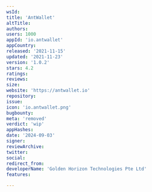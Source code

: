 ```yaml
---
wsId: 
title: 'AntWallet'
altTitle: 
authors: 
users: 1000
appId: 'io.antwallet'
appCountry: 
released: '2021-11-15'
updated: '2021-11-23'
version: '1.0.2'
stars: 4.2
ratings: 
reviews: 
size: 
website: 'https://antwallet.io'
repository: 
issue: 
icon: 'io.antwallet.png'
bugbounty: 
meta: 'removed'
verdict: 'wip'
appHashes: 
date: '2024-09-03'
signer: 
reviewArchive: 
twitter: 
social: 
redirect_from: 
developerName: 'Golden Horizon Technologies Pte Ltd'
features: 

---
```


